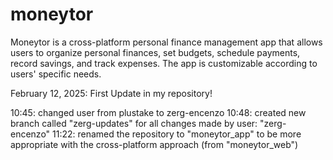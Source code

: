 # moneytor
Moneytor is a cross-platform personal finance management app that allows users to organize personal finances, set budgets, schedule payments, record savings, and track expenses. The app is customizable according to users' specific needs.

February 12, 2025:
First Update in my repository!

10:45: changed user from plustake to zerg-encenzo
10:48: created new branch called "zerg-updates" for all changes made by user: "zerg-encenzo"
11:22: renamed the repository to "moneytor_app" to be more appropriate with the cross-platform approach (from "moneytor_web")

